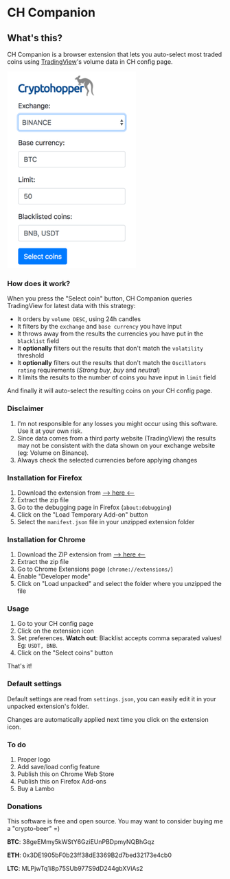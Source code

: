 # CH Companion

## What's this?
CH Companion is a browser extension that lets you auto-select most traded coins using [TradingView](https://www.tradingview.com)'s volume data in CH config page.

![image](screenshot.png?raw=true)

### How does it work?
When you press the "Select coin" button, CH Companion queries TradingView for latest data with this strategy:
  * It orders by `volume DESC`, using 24h candles
  * It filters by the `exchange` and `base currency` you have input
  * It throws away from the results the currencies you have put in the `blacklist` field
  * It **optionally** filters out the results that don't match the `volatility` threshold
  * It **optionally** filters out the results that don't match the `Oscillators rating` requirements (*Strong buy*, *buy* and *neutral*)
  * It limits the results to the number of coins you have input in `limit` field
  
And finally it will auto-select the resulting coins on your CH config page.

### Disclaimer
1. I'm not responsible for any losses you might occur using this software. Use it at your own risk.
1. Since data comes from a third party website (TradingView) the results may not be consistent with the data shown on your exchange website (eg: Volume on Binance).
1. Always check the selected currencies before applying changes

### Installation for Firefox
1. Download the extension from [--> here <--](https://github.com/matteoantoci/ch-companion/raw/master/dist/ch-companion.zip)
1. Extract the zip file
1. Go to the debugging page in Firefox (`about:debugging`)
1. Click on the "Load Temporary Add-on" button
1. Select the `manifest.json` file in your unzipped extension folder

### Installation for Chrome
1. Download the ZIP extension from [--> here <--](https://github.com/matteoantoci/ch-companion/raw/master/dist/ch-companion.zip)
1. Extract the zip file
1. Go to Chrome Extensions page (`chrome://extensions/`)
1. Enable "Developer mode"
1. Click on "Load unpacked" and select the folder where you unzipped the file

### Usage
1. Go to your CH config page
1. Click on the extension icon
1. Set preferences. **Watch out**: Blacklist accepts comma separated values! Eg: `USDT, BNB`.
1. Click on the "Select coins" button

That's it!

### Default settings
Default settings are read from `settings.json`, you can easily edit it in your unpacked extension's folder. 

Changes are automatically applied next time you click on the extension icon.

### To do
1. Proper logo
1. Add save/load config feature
1. Publish this on Chrome Web Store
1. Publish this on Firefox Add-ons
1. Buy a Lambo

### Donations
This software is free and open source. You may want to consider buying me a "crypto-beer" =)

**BTC**: 38geEMmy5kWStY6GziEUnPBDpmyNQBhGqz

**ETH**: 0x3DE1905bF0b23ff38dE3369B2d7bed32173e4cb0

**LTC**: MLPjwTq1i8p75SUb977S9dD244gbXViAs2

